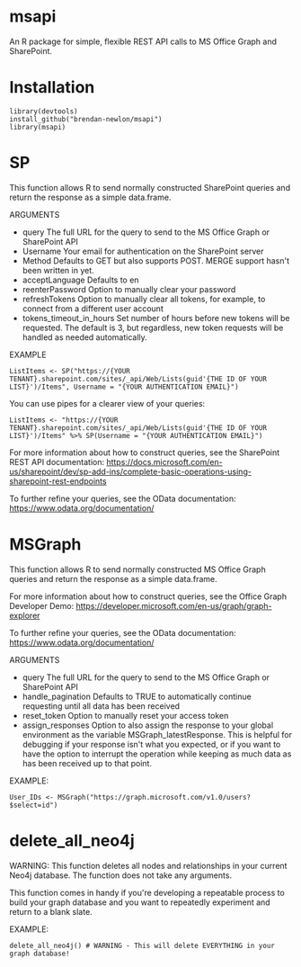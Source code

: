 # msapi
An R package for simple, flexible REST API calls to MS Office Graph and SharePoint.

# Installation

	library(devtools)
	install_github("brendan-newlon/msapi")
	library(msapi)
    

# SP

This function allows R to send normally constructed SharePoint queries and return the response as a simple data.frame. 

ARGUMENTS 
- query
The full URL for the query to send to the MS Office Graph or SharePoint API
- Username 
Your email for authentication on the SharePoint server
- Method 
Defaults to GET but also supports POST. MERGE support hasn't been written in yet.
- acceptLanguage 
Defaults to en
- reenterPassword 
Option to manually clear your password
- refreshTokens 
Option to manually clear all tokens, for example, to connect from a different user account
- tokens_timeout_in_hours 
Set number of hours before new tokens will be requested. The default is 3, but regardless, new token requests will be handled as needed automatically.


EXAMPLE

	ListItems <- SP("https://{YOUR TENANT}.sharepoint.com/sites/_api/Web/Lists(guid'{THE ID OF YOUR LIST}')/Items", Username = "{YOUR AUTHENTICATION EMAIL}")

You can use pipes for a clearer view of your queries:

	ListItems <- "https://{YOUR TENANT}.sharepoint.com/sites/_api/Web/Lists(guid'{THE ID OF YOUR LIST}')/Items" %>% SP(Username = "{YOUR AUTHENTICATION EMAIL}")


For more information about how to construct queries, see the SharePoint REST API documentation: https://docs.microsoft.com/en-us/sharepoint/dev/sp-add-ins/complete-basic-operations-using-sharepoint-rest-endpoints

To further refine your queries, see the OData documentation: https://www.odata.org/documentation/

# MSGraph

This function allows R to send normally constructed MS Office Graph queries and return the response as a simple data.frame. 

For more information about how to construct queries, see the Office Graph Developer Demo: https://developer.microsoft.com/en-us/graph/graph-explorer

To further refine your queries, see the OData documentation: https://www.odata.org/documentation/


ARGUMENTS 

- query 
The full URL for the query to send to the MS Office Graph or SharePoint API
- handle_pagination 
Defaults to TRUE to automatically continue requesting until all data has been received
- reset_token 
Option to manually reset your access token
- assign_responses 
Option to also assign the response to your global environment as the variable MSGraph_latestResponse. This is helpful for debugging if your response isn't what you expected, or if you want to have the option to interrupt the operation while keeping as much data as has been received up to that point.

EXAMPLE:
  
	User_IDs <- MSGraph("https://graph.microsoft.com/v1.0/users?$select=id")


# delete_all_neo4j

WARNING: This function deletes all nodes and relationships in your current Neo4j database. The function does not take any arguments.

This function comes in handy if you're developing a repeatable process to build your graph database and you want 
to repeatedly experiment and return to a blank slate. 

EXAMPLE:

	delete_all_neo4j() # WARNING - This will delete EVERYTHING in your graph database!
